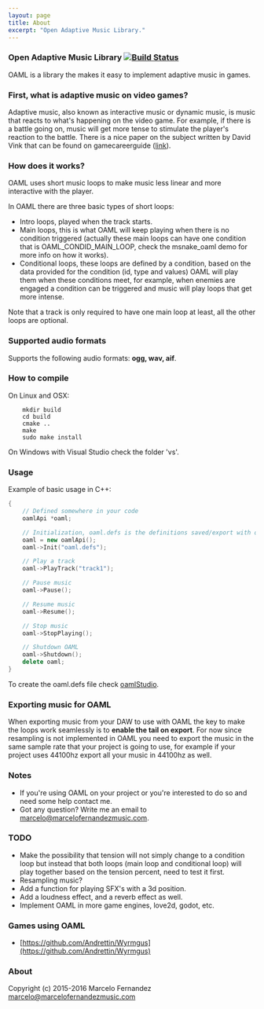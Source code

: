 ```yaml
---
layout: page
title: About
excerpt: "Open Adaptive Music Library."
---
```


### Open Adaptive Music Library [![Build Status](https://travis-ci.org/marcelofg55/oaml.svg)](https://travis-ci.org/marcelofg55/oaml.svg?branch=master)

OAML is a library the makes it easy to implement adaptive music in games.


### First, what is adaptive music on video games?

Adaptive music, also known as interactive music or dynamic music, is music that reacts to what's happening on the video game. For example, if there is a battle going on, music will get more tense to stimulate the player's reaction to the battle. There is a nice paper on the subject written by David Vink that can be found on gamecareerguide ([link](http://www.gamecareerguide.com/features/768/student_thesis_adaptive_music_for_.php?print=1)).


### How does it works?

OAML uses short music loops to make music less linear and more interactive with the player.

In OAML there are three basic types of short loops:

- Intro loops, played when the track starts.
- Main loops, this is what OAML will keep playing when there is no condition triggered (actually these main loops can have one condition that is OAML_CONDID_MAIN_LOOP, check the msnake_oaml demo for more info on how it works).
- Conditional loops, these loops are defined by a condition, based on the data provided for the condition (id, type and values) OAML will play them when these conditions meet, for example, when enemies are engaged a condition can be triggered and music will play loops that get more intense.

Note that a track is only required to have one main loop at least, all the other loops are optional.


### Supported audio formats

Supports the following audio formats: **ogg, wav, aif**.


### How to compile

On Linux and OSX:

```
	mkdir build
	cd build
	cmake ..
	make
	sudo make install
```

On Windows with Visual Studio check the folder 'vs'.


### Usage

Example of basic usage in C++:

```C++
{
	// Defined somewhere in your code
	oamlApi *oaml;

	// Initialization, oaml.defs is the definitions saved/export with oamlStudio
	oaml = new oamlApi();
	oaml->Init("oaml.defs");

	// Play a track
	oaml->PlayTrack("track1");

	// Pause music
	oaml->Pause();

	// Resume music
	oaml->Resume();

	// Stop music
	oaml->StopPlaying();

	// Shutdown OAML
	oaml->Shutdown();
	delete oaml;
}
```

To create the oaml.defs file check [oamlStudio](https://github.com/oamldev/oamlStudio).


### Exporting music for OAML

When exporting music from your DAW to use with OAML the key to make the loops work seamlessly is to **enable the tail on export**.
For now since resampling is not implemented in OAML you need to export the music in the same sample rate that your project is going to use, for example if your project uses 44100hz export all your music in 44100hz as well.


### Notes

- If you're using OAML on your project or you're interested to do so and need some help contact me.
- Got any question? Write me an email to <marcelo@marcelofernandezmusic.com>.


### TODO

- Make the possibility that tension will not simply change to a condition loop but instead that both loops (main loop and conditional loop) will play together based on the tension percent, need to test it first.
- Resampling music?
- Add a function for playing SFX's with a 3d position.
- Add a loudness effect, and a reverb effect as well.
- Implement OAML in more game engines, love2d, godot, etc.


### Games using OAML

- [https://github.com/Andrettin/Wyrmgus](https://github.com/Andrettin/Wyrmgus)

### About

Copyright (c) 2015-2016 Marcelo Fernandez <marcelo@marcelofernandezmusic.com>
